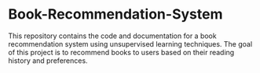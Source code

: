 # Book-Recommendation-System
This repository contains the code and documentation for a book recommendation system using unsupervised learning techniques. The goal of this project is to recommend books to users based on their reading history and preferences.
